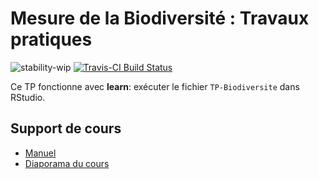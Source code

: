# Mesure de la Biodiversité : Travaux pratiques

![stability-wip](https://img.shields.io/badge/lifecycle-maturing-blue.svg)
[![Travis-CI Build Status](https://travis-ci.org/EricMarcon/travailleR.svg?branch=master)](https://travis-ci.org/EricMarcon/travailleR)

Ce TP fonctionne avec **learn**: exécuter le fichier `TP-Biodiversite` dans RStudio.

## Support de cours

- [Manuel](https://ericmarcon.github.io/MesuresBioDiv2/)
- [Diaporama du cours](https://1drv.ms/p/s!Amvhelr37CHjkON49BbVSohLSRe_EA?e=XXfWjG)
